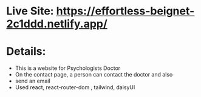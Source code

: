# Live Site: https://effortless-beignet-2c1ddd.netlify.app/

# Details:
* This is a website for Psychologists Doctor
* On the contact page, a person can contact the doctor  and also  
* send an email
* Used react, react-router-dom , tailwind, daisyUI